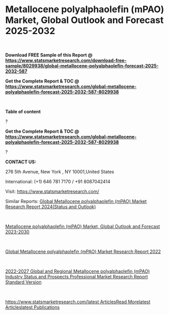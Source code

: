 <h1>Metallocene polyalphaolefin (mPAO) Market, Global Outlook and Forecast 2025-2032</h1><br/><p><strong>Download FREE Sample of this Report @ <a href="https://www.statsmarketresearch.com/download-free-sample/8029938/global-metallocene-polyalphaolefin-forecast-2025-2032-587">https://www.statsmarketresearch.com/download-free-sample/8029938/global-metallocene-polyalphaolefin-forecast-2025-2032-587</a></strong></p>
 
 
 
 <div><b>Get the Complete Report & TOC @ <a href="https://www.statsmarketresearch.com/global-metallocene-polyalphaolefin-forecast-2025-2032-587-8029938">https://www.statsmarketresearch.com/global-metallocene-polyalphaolefin-forecast-2025-2032-587-8029938</a></b></div>
 
 
 
 <p><br />
 
 <b>Table of content</b></p>
 
 
 
 <p>? </p>
 
 
 
 <div><b>Get the Complete Report & TOC @ <a href="https://www.statsmarketresearch.com/global-metallocene-polyalphaolefin-forecast-2025-2032-587-8029938">https://www.statsmarketresearch.com/global-metallocene-polyalphaolefin-forecast-2025-2032-587-8029938</a></b></div>
 
 
 
 <p>? </p>
 
 
 
 <p><b>CONTACT US:</b><br />
 
 276 5th Avenue, New York , NY 10001,United States<br />
 
 International: (+1) 646 781 7170 / +91 8087042414<br />
 
 Visit: <a href="https://www.statsmarketresearch.com/">https://www.statsmarketresearch.com/</a><br />
 
 Similar Reports: <a href="https://www.statsmarketresearch.com/global-metallocene-polyalphaolefin-forecast-2025-2032-587-8029938">Global Metallocene polyalphaolefin (mPAO) Market Research Report 2024(Status and Outlook)</a><br />
 
 <br />
 
 <a href="https://www.statsmarketresearch.com/global-metallocene-polyalphaolefin-forecast-2025-2032-587-8029938">Metallocene polyalphaolefin (mPAO) Market, Global Outlook and Forecast 2023-2030</a><br />
 
 <br />
 
 <a href="https://www.statsmarketresearch.com/global-metallocene-polyalphaolefin-forecast-2025-2032-587-8029938">Global Metallocene polyalphaolefin (mPAO) Market Research Report 2022</a><br />
 
 <br />
 
 <a href="https://www.statsmarketresearch.com/global-metallocene-polyalphaolefin-forecast-2025-2032-587-8029938">2022-2027 Global and Regional Metallocene polyalphaolefin (mPAO) Industry Status and Prospects Professional Market Research Report Standard Version</a><br />
 
 <br />
 
 <a href="https://gyeongbokgung.com">https://www.statsmarketresearch.com/</a><a href="https://hallyeomaritime.com">latest Articles</a><a href="https://jingwansa.com">Read More</a><a href="https://nguoiviet.jp/">latest Articles</a><a href="https://www.intelmarketresearch.com/">latest Publications</a></p>